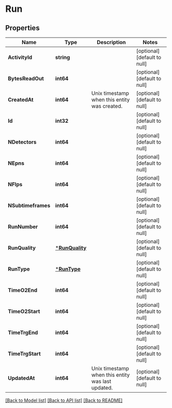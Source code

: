 # Run

## Properties
Name | Type | Description | Notes
------------ | ------------- | ------------- | -------------
**ActivityId** | **string** |  | [optional] [default to null]
**BytesReadOut** | **int64** |  | [optional] [default to null]
**CreatedAt** | **int64** | Unix timestamp when this entity was created. | [optional] [default to null]
**Id** | **int32** |  | [optional] [default to null]
**NDetectors** | **int64** |  | [optional] [default to null]
**NEpns** | **int64** |  | [optional] [default to null]
**NFlps** | **int64** |  | [optional] [default to null]
**NSubtimeframes** | **int64** |  | [optional] [default to null]
**RunNumber** | **int64** |  | [optional] [default to null]
**RunQuality** | [***RunQuality**](RunQuality.md) |  | [optional] [default to null]
**RunType** | [***RunType**](RunType.md) |  | [optional] [default to null]
**TimeO2End** | **int64** |  | [optional] [default to null]
**TimeO2Start** | **int64** |  | [optional] [default to null]
**TimeTrgEnd** | **int64** |  | [optional] [default to null]
**TimeTrgStart** | **int64** |  | [optional] [default to null]
**UpdatedAt** | **int64** | Unix timestamp when this entity was last updated. | [optional] [default to null]

[[Back to Model list]](../README.md#documentation-for-models) [[Back to API list]](../README.md#documentation-for-api-endpoints) [[Back to README]](../README.md)

